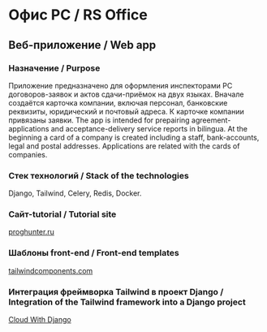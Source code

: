 # Офис РС / RS Office

## Веб-приложение / Web app

### Назначение / Purpose

Приложение предназначено для оформления инспекторами РС договоров-заявок и актов сдачи-приёмок на двух языках. Вначале создаётся карточка компании, включая персонал, банковские реквизиты, юридический и почтовый адреса. К карточке компании привязаны заявки.
The app is intended for prepairing agreement-applications and acceptance-delivery service reports in bilingua.
At the beginning a card of a company is created including a staff, bank-accounts, legal and postal addresses. Applications are related with the cards of companies.

### Стек технологий / Stack of the technologies

Django, Tailwind, Celery, Redis, Docker.

### Сайт-tutorial / Tutorial site

[proghunter.ru](https://www.proghunter.ru)

### Шаблоны front-end / Front-end templates

[tailwindcomponents.com](https://www.tailwindcomponents.com)

### Интеграция фреймворка Tailwind в проект Django / Integration of the Tailwind framework into a Django project

[Cloud With Django](https://www.youtube.com/watch?v=76n7sqZocSk)
